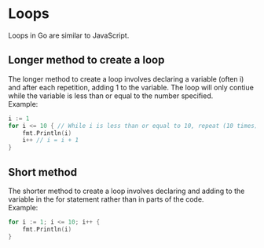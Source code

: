 # Loops  
Loops in Go are similar to JavaScript.  

## Longer method to create a loop  
The longer method to create a loop involves declaring a variable (often i) and after each repetition, adding 1 to the variable. The loop will only contiue while the variable is less than or equal to the number specified.  
Example:  
```go
i := 1
for i <= 10 { // While i is less than or equal to 10, repeat (10 times)
	fmt.Println(i)
	i++ // i = i + 1
}
```  

## Short method  
The shorter method to create a loop involves declaring and adding to the variable in the for statement rather than in parts of the code.  
Example:  
```go
for i := 1; i <= 10; i++ {
	fmt.Println(i)
}
```  
